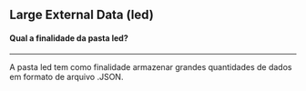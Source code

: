 ## Large External Data (led)

#### Qual a finalidade da pasta led?
----
A pasta led tem como finalidade armazenar grandes quantidades de dados em formato de arquivo .JSON.
